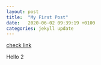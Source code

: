 ```yaml
---
layout: post
title:  "My First Post"
date:   2020-06-02 09:39:19 +0100
categories: jekyll update
---
```


[check link](https://www.google.com/)

Hello 2